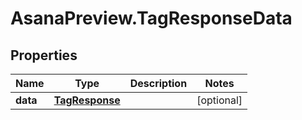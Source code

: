 # AsanaPreview.TagResponseData

## Properties
Name | Type | Description | Notes
------------ | ------------- | ------------- | -------------
**data** | [**TagResponse**](TagResponse.md) |  | [optional] 
